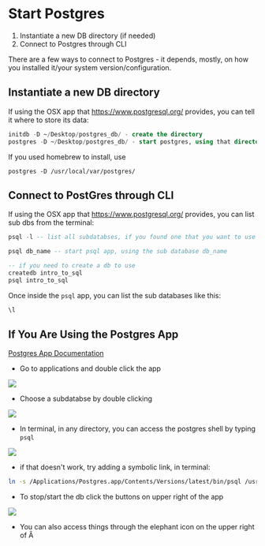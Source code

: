 # Start Postgres

1. Instantiate a new DB directory (if needed)
1. Connect to Postgres through CLI

There are a few ways to connect to Postgres - it depends, mostly, on how you installed it/your system version/configuration.

## Instantiate a new DB directory

If using the OSX app that https://www.postgresql.org/ provides, you can tell it where to store its data:

```sql
initdb -D ~/Desktop/postgres_db/ - create the directory
postgres -D ~/Desktop/postgres_db/ - start postgres, using that directory
```

If you used homebrew to install, use

```
postgres -D /usr/local/var/postgres/
```

## Connect to PostGres through CLI

If using the OSX app that https://www.postgresql.org/ provides, you can list sub dbs from the terminal:

```sql
psql -l -- list all subdatabses, if you found one that you want to use run the following:

psql db_name -- start psql app, using the sub database db_name

-- if you need to create a db to use
createdb intro_to_sql
psql intro_to_sql
```


Once inside the `psql` app, you can list the sub databases like this:

```sql
\l
```


## If You Are Using the Postgres App

[Postgres App Documentation](https://postgresapp.com/ )

- Go to applications and double click the app

![](https://i.imgur.com/8DcBUVM.png)

- Choose a subdatabse by double clicking

![](https://i.imgur.com/d7GC6Yn.png)

- In terminal, in any directory, you can access the postgres shell by typing `psql`

![](https://i.imgur.com/0gNscf0.png)

- if that doesn't work, try adding a symbolic link, in terminal:

```bash
ln -s /Applications/Postgres.app/Contents/Versions/latest/bin/psql /usr/local/bin/psql
```

- To stop/start the db click the buttons on upper right of the app

![](https://i.imgur.com/BiQ20tw.png)

- You can also access things through the elephant icon on the upper right of Â
